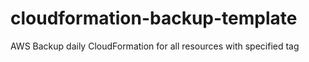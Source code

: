 # cloudformation-backup-template
AWS Backup daily CloudFormation for all resources with specified tag
